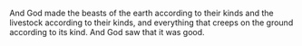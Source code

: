 And God made the beasts of the earth according to their kinds and the livestock according to their kinds, and everything that creeps on the ground according to its kind. And God saw that it was good.
